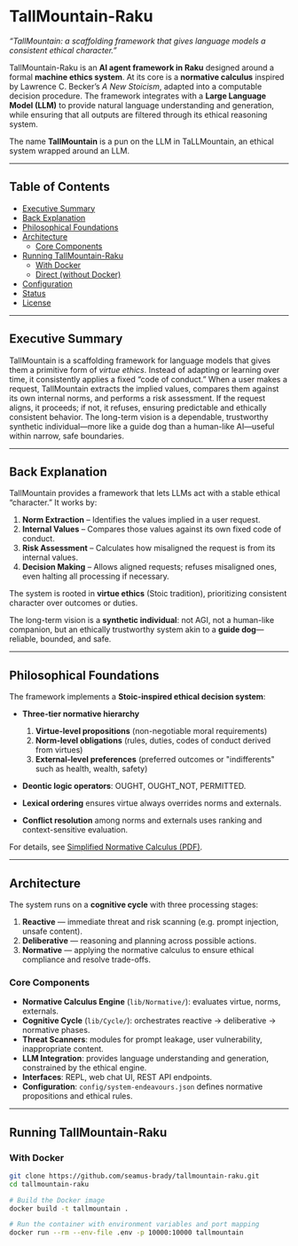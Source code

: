 # TallMountain-Raku
*“TallMountain: a scaffolding framework that gives language models a consistent ethical character.”*

TallMountain-Raku is an **AI agent framework in Raku** designed around a formal **machine ethics system**. At its core is a **normative calculus** inspired by Lawrence C. Becker’s *A New Stoicism*, adapted into a computable decision procedure. The framework integrates with a **Large Language Model (LLM)** to provide natural language understanding and generation, while ensuring that all outputs are filtered through its ethical reasoning system.

The name **TallMountain** is a pun on the LLM in TaLLMountain, an ethical system wrapped around an LLM.

---

## Table of Contents

* [Executive Summary](#executive-summary)  
* [Back Explanation](#back-explanation)  
* [Philosophical Foundations](#philosophical-foundations)  
* [Architecture](#architecture)  
  * [Core Components](#core-components)  
* [Running TallMountain-Raku](#running-tallmountain-raku)  
  * [With Docker](#with-docker)  
  * [Direct (without Docker)](#direct-without-docker)  
* [Configuration](#configuration)  
* [Status](#status)  
* [License](#license)  

---

## Executive Summary

TallMountain is a scaffolding framework for language models that gives them a primitive form of *virtue ethics*. Instead of adapting or learning over time, it consistently applies a fixed “code of conduct.” When a user makes a request, TallMountain extracts the implied values, compares them against its own internal norms, and performs a risk assessment. If the request aligns, it proceeds; if not, it refuses, ensuring predictable and ethically consistent behavior. The long-term vision is a dependable, trustworthy synthetic individual—more like a guide dog than a human-like AI—useful within narrow, safe boundaries.

---

## Back Explanation

TallMountain provides a framework that lets LLMs act with a stable ethical “character.” It works by:  

1. **Norm Extraction** – Identifies the values implied in a user request.  
2. **Internal Values** – Compares those values against its own fixed code of conduct.  
3. **Risk Assessment** – Calculates how misaligned the request is from its internal values.  
4. **Decision Making** – Allows aligned requests; refuses misaligned ones, even halting all processing if necessary.  

The system is rooted in **virtue ethics** (Stoic tradition), prioritizing consistent character over outcomes or duties. 

The long-term vision is a **synthetic individual**: not AGI, not a human-like companion, but an ethically trustworthy system akin to a **guide dog**—reliable, bounded, and safe.  

---

## Philosophical Foundations

The framework implements a **Stoic-inspired ethical decision system**:

* **Three-tier normative hierarchy**

  1. **Virtue-level propositions** (non-negotiable moral requirements)  
  2. **Norm-level obligations** (rules, duties, codes of conduct derived from virtues)  
  3. **External-level preferences** (preferred outcomes or "indifferents" such as health, wealth, safety)  

* **Deontic logic operators**: OUGHT, OUGHT_NOT, PERMITTED.  

* **Lexical ordering** ensures virtue always overrides norms and externals.  

* **Conflict resolution** among norms and externals uses ranking and context-sensitive evaluation.  

For details, see [Simplified Normative Calculus (PDF)](docs/Simplified_Normative_Calculus.pdf).  

---

## Architecture

The system runs on a **cognitive cycle** with three processing stages:

1. **Reactive** — immediate threat and risk scanning (e.g. prompt injection, unsafe content).  
2. **Deliberative** — reasoning and planning across possible actions.  
3. **Normative** — applying the normative calculus to ensure ethical compliance and resolve trade-offs.  

### Core Components

* **Normative Calculus Engine** (`lib/Normative/`): evaluates virtue, norms, externals.  
* **Cognitive Cycle** (`lib/Cycle/`): orchestrates reactive → deliberative → normative phases.  
* **Threat Scanners**: modules for prompt leakage, user vulnerability, inappropriate content.  
* **LLM Integration**: provides language understanding and generation, constrained by the ethical engine.  
* **Interfaces**: REPL, web chat UI, REST API endpoints.  
* **Configuration**: `config/system-endeavours.json` defines normative propositions and ethical rules.  

---

## Running TallMountain-Raku

### With Docker

```bash
git clone https://github.com/seamus-brady/tallmountain-raku.git
cd tallmountain-raku

# Build the Docker image
docker build -t tallmountain .

# Run the container with environment variables and port mapping
docker run --rm --env-file .env -p 10000:10000 tallmountain
